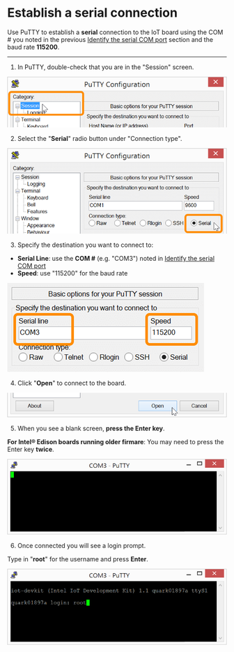 # Establish a serial connection

Use PuTTY to establish a **serial** connection to the IoT board using the COM # you noted in the previous [Identify the serial COM port](#identify-the-com-port) section and the baud rate **115200**.

---

1. In PuTTY, double-check that you are in the "Session" screen. 

  ![Session tab in PuTTY](images/putty-session_tab.png)

2. Select the "**Serial**" radio button under "Connection type".

  ![Serial radio button in PuTTY](images/putty-serial_radio_button.png)

3. Specify the destination you want to connect to:

  * **Serial Line**: use the **COM #** (e.g. "COM3") noted in [Identify the serial COM port](serial_connection.md#identify-the-serial-com-port)
  * **Speed**: use "115200" for the baud rate
  
  ![Serial line and speed text fields in PuTTY](images/putty-serial_line_and_speed.png)

4. Click "**Open**" to connect to the board.

  ![Open connection button in PuTTY](images/putty-open_button.png)

5. When you see a blank screen, **press the Enter key**.
 
  **For Intel® Edison boards running older firmare**: You may need to press the Enter key **twice**.

  ![Blank screen in PuTTY after connecting to Intel® Edison](images/putty-blank_screen.png)

6. Once connected you will see a login prompt. 

  Type in "**root**" for the username and press **Enter**.

  ![Login as root user](images/putty-login_as_root.png)
